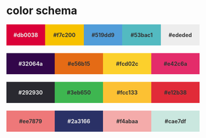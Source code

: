 # color schema

<main style='font-weight:bold; line-height:55px; text-align:center; vertical-align:middle;'>
  <section style='display: flex; padding: 0 0 20px 0;'>
    <div style='background:#db0038; color:#e9e9e9; width:130px; height:55px'>#db0038</div>
    <div style='background:#f7c200; color:#343434; width:130px; height:55px'>#f7c200</div>
    <div style='background:#519dd9; color:#343434; width:130px; height:55px'>#519dd9</div>
    <div style='background:#53bac1; color:#343434; width:130px; height:55px'>#53bac1</div>
    <div style='background:#ededed; color:#343434; width:130px; height:55px'>#ededed</div>
  </section>
  <section style="display: flex; padding: 0 0 20px 0;">
    <div style='background:#32064a; color:#e9e9e9; width:130px; height:55px'>#32064a</div>
    <div style='background:#e56b15; color:#343434; width:130px; height:55px'>#e56b15</div>
    <div style='background:#fcd02c; color:#343434; width:130px; height:55px'>#fcd02c</div>
    <div style='background:#e42c6a; color:#343434; width:130px; height:55px'>#e42c6a</div>
  </section>
  <section style="display: flex; padding: 0 0 20px 0;">
    <div style='background:#292930; color:#e9e9e9; width:130px; height:55px'>#292930</div>
    <div style='background:#3eb650; color:#343434; width:130px; height:55px'>#3eb650</div>
    <div style='background:#fcc133; color:#343434; width:130px; height:55px'>#fcc133</div>
    <div style='background:#e12b38; color:#343434; width:130px; height:55px'>#e12b38</div>
  </section>
  <section style="display: flex; padding: 0 0 20px 0;">
    <div style='background:#ee7879; color:#343434; width:130px; height:55px'>#ee7879</div>
    <div style='background:#2a3166; color:#e9e9e9; width:130px; height:55px'>#2a3166</div>
    <div style='background:#f4abaa; color:#343434; width:130px; height:55px'>#f4abaa</div>
    <div style='background:#cae7df; color:#343434; width:130px; height:55px'>#cae7df</div>
  </section>
<main>